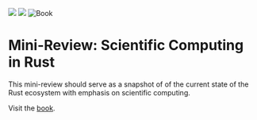 ![](https://img.shields.io/github/actions/workflow/status/jonaspleyer/2025-rust-scientific-computing/build.yml?style=flat-square&label=Build-Paper)
![](https://img.shields.io/github/actions/workflow/status/jonaspleyer/2025-rust-scientific-computing/test.yml?style=flat-square&label=Test)
![Book](https://img.shields.io/github/actions/workflow/status/jonaspleyer/rust-scientific-computing/book.yml?style=flat-square&label=Book)

# Mini-Review: Scientific Computing in Rust

This mini-review should serve as a snapshot of of the current state of the Rust ecosystem with
emphasis on scientific computing.

Visit the [book](https://jonaspleyer.github.io/rust-scientific-computing/).
